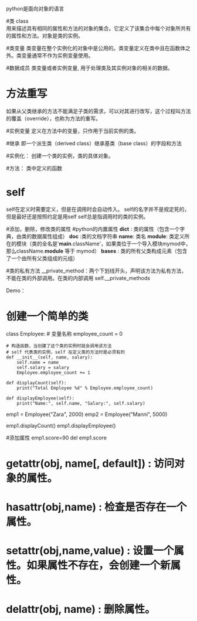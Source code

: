 
python是面向对象的语言

#类 class  
用来描述具有相同的属性和方法的对象的集合。它定义了该集合中每个对象所共有的属性和方法。对象是类的实例。

#类变量 
类变量在整个实例化的对象中是公用的。类变量定义在类中且在函数体之外。类变量通常不作为实例变量使用。

#数据成员
类变量或者实例变量, 用于处理类及其实例对象的相关的数据。

# 方法重写
如果从父类继承的方法不能满足子类的需求，可以对其进行改写，这个过程叫方法的覆盖（override），也称为方法的重写。

#实例变量
定义在方法中的变量，只作用于当前实例的类。

#继承
即一个派生类（derived class）继承基类（base class）的字段和方法

#实例化：
创建一个类的实例，类的具体对象。

#方法：
类中定义的函数


# self 
self在定义时需要定义，但是在调用时会自动传入。
self的名字并不是规定死的，但是最好还是按照约定是用self
self总是指调用时的类的实例。

#添加，删除，修改类的属性
#python的内置属性
__dict__ : 类的属性（包含一个字典，由类的数据属性组成）
__doc__ :类的文档字符串
__name__: 类名
__module__: 类定义所在的模块（类的全名是'__main__.className'，如果类位于一个导入模块mymod中，那么className.__module__ 等于 mymod）
__bases__ : 类的所有父类构成元素（包含了一个由所有父类组成的元组）

#类的私有方法
__private_method：两个下划线开头，声明该方法为私有方法，不能在类的外部调用。在类的内部调用 self.__private_methods

Demo：

# 创建一个简单的类

class Employee:
    # 变量名称
    employee_count = 0

    # 构造函数，当创建了这个类的实例时就会调用该方法
    # self 代表类的实例，self 在定义类的方法时是必须有的
    def __init__(self, name, salary):
        self.name = name
        self.salary = salary
        Employee.employee_count += 1

    def displayCount(self):
        print("Total Employee %d" % Employee.employee_count)

    def displayEmployee(self):
        print("Name:", self.name, "Salary:", self.salary)

emp1 = Employee("Zara", 2000)
emp2 = Employee("Manni", 5000)

emp1.displayCount()
emp1.displayEmployee()

#添加属性
emp1.score=90
del  emp1.score
# getattr(obj, name[, default]) : 访问对象的属性。
# hasattr(obj,name) : 检查是否存在一个属性。
# setattr(obj,name,value) : 设置一个属性。如果属性不存在，会创建一个新属性。
# delattr(obj, name) : 删除属性。